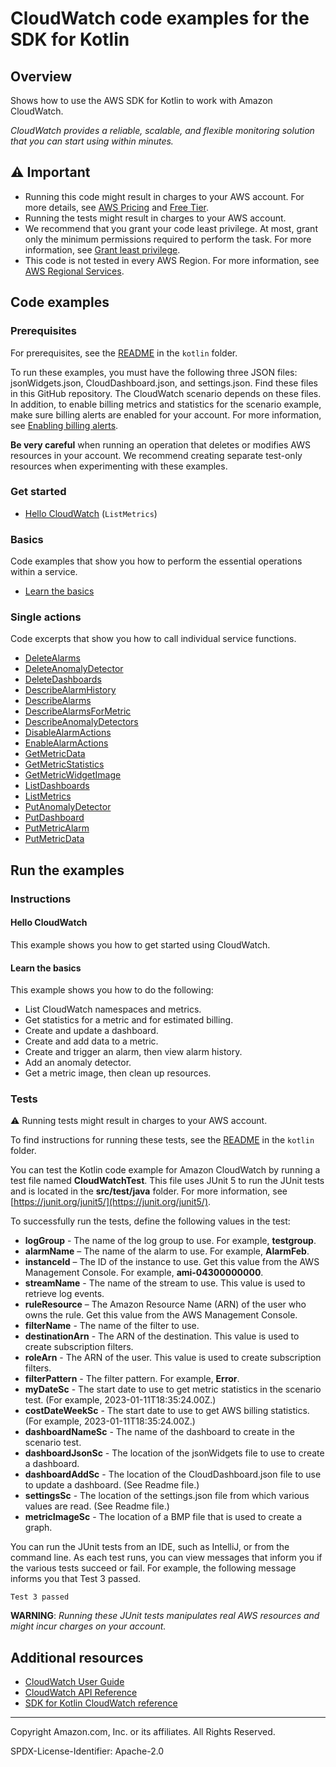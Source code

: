 # CloudWatch code examples for the SDK for Kotlin

## Overview

Shows how to use the AWS SDK for Kotlin to work with Amazon CloudWatch.

<!--custom.overview.start-->
<!--custom.overview.end-->

_CloudWatch provides a reliable, scalable, and flexible monitoring solution that you can start using within minutes._

## ⚠ Important

* Running this code might result in charges to your AWS account. For more details, see [AWS Pricing](https://aws.amazon.com/pricing/) and [Free Tier](https://aws.amazon.com/free/).
* Running the tests might result in charges to your AWS account.
* We recommend that you grant your code least privilege. At most, grant only the minimum permissions required to perform the task. For more information, see [Grant least privilege](https://docs.aws.amazon.com/IAM/latest/UserGuide/best-practices.html#grant-least-privilege).
* This code is not tested in every AWS Region. For more information, see [AWS Regional Services](https://aws.amazon.com/about-aws/global-infrastructure/regional-product-services).

<!--custom.important.start-->
<!--custom.important.end-->

## Code examples

### Prerequisites

For prerequisites, see the [README](../../README.md#Prerequisites) in the `kotlin` folder.


<!--custom.prerequisites.start-->

To run these examples, you must have the following three JSON files: jsonWidgets.json, CloudDashboard.json, and settings.json. Find these files in this GitHub repository. The CloudWatch scenario depends on these files. In addition, to enable billing metrics and statistics for the scenario example, make sure billing alerts are enabled for your account. For more information, see [Enabling billing alerts](https://docs.aws.amazon.com/AmazonCloudWatch/latest/monitoring/monitor_estimated_charges_with_cloudwatch.html#turning_on_billing_metrics).

**Be very careful** when running an operation that deletes or modifies AWS resources in your account. We recommend creating separate test-only resources when experimenting with these examples.

<!--custom.prerequisites.end-->

### Get started

- [Hello CloudWatch](src/main/kotlin/com/kotlin/cloudwatch/HelloService.kt#L11) (`ListMetrics`)


### Basics

Code examples that show you how to perform the essential operations within a service.

- [Learn the basics](src/main/kotlin/com/kotlin/cloudwatch/CloudWatchScenario.kt)


### Single actions

Code excerpts that show you how to call individual service functions.

- [DeleteAlarms](src/main/kotlin/com/kotlin/cloudwatch/CloudWatchScenario.kt#L298)
- [DeleteAnomalyDetector](src/main/kotlin/com/kotlin/cloudwatch/CloudWatchScenario.kt#L271)
- [DeleteDashboards](src/main/kotlin/com/kotlin/cloudwatch/CloudWatchScenario.kt#L312)
- [DescribeAlarmHistory](src/main/kotlin/com/kotlin/cloudwatch/CloudWatchScenario.kt#L412)
- [DescribeAlarms](src/main/kotlin/com/kotlin/cloudwatch/CloudWatchScenario.kt#L598)
- [DescribeAlarmsForMetric](src/main/kotlin/com/kotlin/cloudwatch/CloudWatchScenario.kt#L453)
- [DescribeAnomalyDetectors](src/main/kotlin/com/kotlin/cloudwatch/CloudWatchScenario.kt#L361)
- [DisableAlarmActions](src/main/kotlin/com/kotlin/cloudwatch/DisableAlarmActions.kt#L39)
- [EnableAlarmActions](src/main/kotlin/com/kotlin/cloudwatch/EnableAlarmActions.kt#L38)
- [GetMetricData](src/main/kotlin/com/kotlin/cloudwatch/CloudWatchScenario.kt#L535)
- [GetMetricStatistics](src/main/kotlin/com/kotlin/cloudwatch/CloudWatchScenario.kt#L797)
- [GetMetricWidgetImage](src/main/kotlin/com/kotlin/cloudwatch/CloudWatchScenario.kt#L325)
- [ListDashboards](src/main/kotlin/com/kotlin/cloudwatch/CloudWatchScenario.kt#L710)
- [ListMetrics](src/main/kotlin/com/kotlin/cloudwatch/CloudWatchScenario.kt#L838)
- [PutAnomalyDetector](src/main/kotlin/com/kotlin/cloudwatch/CloudWatchScenario.kt#L385)
- [PutDashboard](src/main/kotlin/com/kotlin/cloudwatch/CloudWatchScenario.kt#L724)
- [PutMetricAlarm](src/main/kotlin/com/kotlin/cloudwatch/PutMetricAlarm.kt#L44)
- [PutMetricData](src/main/kotlin/com/kotlin/cloudwatch/CloudWatchScenario.kt#L487)


<!--custom.examples.start-->
<!--custom.examples.end-->

## Run the examples

### Instructions


<!--custom.instructions.start-->
<!--custom.instructions.end-->

#### Hello CloudWatch

This example shows you how to get started using CloudWatch.


#### Learn the basics

This example shows you how to do the following:

- List CloudWatch namespaces and metrics.
- Get statistics for a metric and for estimated billing.
- Create and update a dashboard.
- Create and add data to a metric.
- Create and trigger an alarm, then view alarm history.
- Add an anomaly detector.
- Get a metric image, then clean up resources.

<!--custom.basic_prereqs.cloudwatch_GetStartedMetricsDashboardsAlarms.start-->
<!--custom.basic_prereqs.cloudwatch_GetStartedMetricsDashboardsAlarms.end-->


<!--custom.basics.cloudwatch_GetStartedMetricsDashboardsAlarms.start-->
<!--custom.basics.cloudwatch_GetStartedMetricsDashboardsAlarms.end-->


### Tests

⚠ Running tests might result in charges to your AWS account.


To find instructions for running these tests, see the [README](../../README.md#Tests)
in the `kotlin` folder.



<!--custom.tests.start-->

You can test the Kotlin code example for Amazon CloudWatch by running a test file named **CloudWatchTest**. This file uses JUnit 5 to run the JUnit tests and is located in the **src/test/java** folder. For more information, see [https://junit.org/junit5/](https://junit.org/junit5/).

To successfully run the tests, define the following values in the test:

- **logGroup** - The name of the log group to use. For example, **testgroup**.
- **alarmName** – The name of the alarm to use. For example, **AlarmFeb**.
- **instanceId** – The ID of the instance to use. Get this value from the AWS Management Console. For example, **ami-04300000000**.
- **streamName** - The name of the stream to use. This value is used to retrieve log events.
- **ruleResource** – The Amazon Resource Name (ARN) of the user who owns the rule. Get this value from the AWS Management Console.
- **filterName** - The name of the filter to use.
- **destinationArn** - The ARN of the destination. This value is used to create subscription filters.
- **roleArn** - The ARN of the user. This value is used to create subscription filters.
- **filterPattern** - The filter pattern. For example, **Error**.
- **myDateSc** - The start date to use to get metric statistics in the scenario test. (For example, 2023-01-11T18:35:24.00Z.)
- **costDateWeekSc** - The start date to use to get AWS billing statistics. (For example, 2023-01-11T18:35:24.00Z.)
- **dashboardNameSc** - The name of the dashboard to create in the scenario test.
- **dashboardJsonSc** - The location of the jsonWidgets file to use to create a dashboard.
- **dashboardAddSc** - The location of the CloudDashboard.json file to use to update a dashboard. (See Readme file.)
- **settingsSc** - The location of the settings.json file from which various values are read. (See Readme file.)
- **metricImageSc** - The location of a BMP file that is used to create a graph.

You can run the JUnit tests from an IDE, such as IntelliJ, or from the command line. As each test runs, you can view messages that inform you if the various tests succeed or fail. For example, the following message informs you that Test 3 passed.

    Test 3 passed

**WARNING**: _Running these JUnit tests manipulates real AWS resources and might incur charges on your account._

<!--custom.tests.end-->

## Additional resources

- [CloudWatch User Guide](https://docs.aws.amazon.com/AmazonCloudWatch/latest/monitoring/WhatIsCloudWatch.html)
- [CloudWatch API Reference](https://docs.aws.amazon.com/AmazonCloudWatch/latest/APIReference/Welcome.html)
- [SDK for Kotlin CloudWatch reference](https://sdk.amazonaws.com/kotlin/api/latest/cloudwatch/index.html)

<!--custom.resources.start-->
<!--custom.resources.end-->

---

Copyright Amazon.com, Inc. or its affiliates. All Rights Reserved.

SPDX-License-Identifier: Apache-2.0
